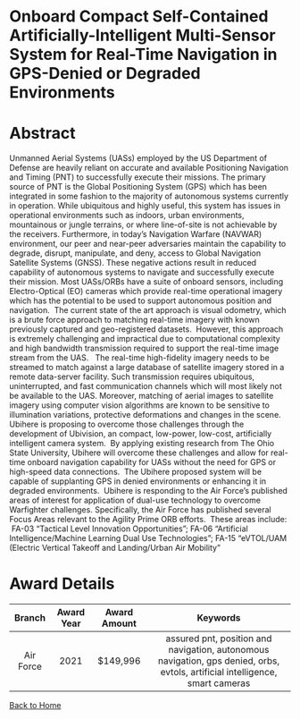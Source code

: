 
Onboard Compact Self-Contained Artificially-Intelligent Multi-Sensor System for Real-Time Navigation in GPS-Denied or Degraded Environments
===========================================================================================================================================

# Abstract


Unmanned Aerial Systems (UASs) employed by the US Department of Defense are heavily reliant on accurate and available Positioning Navigation and Timing (PNT) to successfully execute their missions. The primary source of PNT is the Global Positioning System (GPS) which has been integrated in some fashion to the majority of autonomous systems currently in operation. While ubiquitous and highly useful, this system has issues in operational environments such as indoors, urban environments, mountainous or jungle terrains, or where line-of-site is not achievable by the receivers. Furthermore, in today’s Navigation Warfare (NAVWAR) environment, our peer and near-peer adversaries maintain the capability to degrade, disrupt, manipulate, and deny, access to Global Navigation Satellite Systems (GNSS). These negative actions result in reduced capability of autonomous systems to navigate and successfully execute their mission. Most UASs/ORBs have a suite of onboard sensors, including Electro-Optical (EO) cameras which provide real-time operational imagery which has the potential to be used to support autonomous position and navigation.  The current state of the art approach is visual odometry, which is a brute force approach to matching real-time imagery with known previously captured and geo-registered datasets.  However, this approach is extremely challenging and impractical due to computational complexity and high bandwidth transmission required to support the real-time image stream from the UAS.   The real-time high-fidelity imagery needs to be streamed to match against a large database of satellite imagery stored in a remote data-server facility. Such transmission requires ubiquitous, uninterrupted, and fast communication channels which will most likely not be available to the UAS. Moreover, matching of aerial images to satellite imagery using computer vision algorithms are known to be sensitive to illumination variations, protective deformations and changes in the scene.   Ubihere is proposing to overcome those challenges through the development of Ubivision, an compact, low-power, low-cost, artificially intelligent camera system.  By applying existing research from The Ohio State University, Ubihere will overcome these challenges and allow for real-time onboard navigation capability for UASs without the need for GPS or high-speed data connections.  The Ubihere proposed system will be capable of supplanting GPS in denied environments or enhancing it in degraded environments.  Ubihere is responding to the Air Force’s published areas of interest for application of dual-use technology to overcome Warfighter challenges. Specifically, the Air Force has published several Focus Areas relevant to the Agility Prime ORB efforts.  These areas include:  FA-03 “Tactical Level Innovation Opportunities”; FA-06 “Artificial Intelligence/Machine Learning Dual Use Technologies”; FA-15 “eVTOL/UAM (Electric Vertical Takeoff and Landing/Urban Air Mobility”  

# Award Details

|Branch|Award Year|Award Amount|Keywords|
| :---: | :---: | :---: | :---: |
|Air Force|2021|$149,996|assured pnt, position and navigation, autonomous navigation, gps denied, orbs, evtols, artificial intelligence, smart cameras|
  
  


[Back to Home](https://github.com/chrischow/dod_sbir_awards/DJ/#1778)